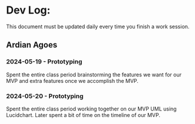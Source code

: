 # Dev Log:

This document must be updated daily every time you finish a work session.

## Ardian Agoes 

### 2024-05-19 - Prototyping
Spent the entire class period brainstorming the features we want for our MVP and extra features once we accomplish the MVP. 

### 2024-05-20 - Prototyping
Spent the entire class period working together on our MVP UML using Lucidchart. Later spent a bit of time on the timeline of our MVP. 
